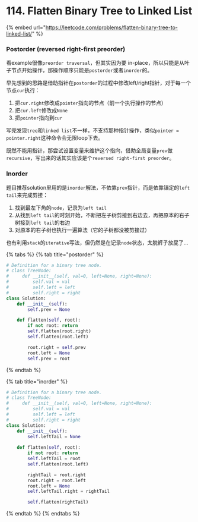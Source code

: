 # 114. Flatten Binary Tree to Linked List

{% embed url="https://leetcode.com/problems/flatten-binary-tree-to-linked-list/" %}

### Postorder \(reversed right-first preorder\)

看example很像`preorder traversal`，但其实因为要 in-place，所以只能是从叶子节点开始操作，那操作顺序只能是`postorder`或者`inorder`的。

早先想到的思路是借助指针在`postorder`的过程中修改left/right指针，对于每一个节点`cur`执行：

1. 把`cur.right`修改成`pointer`指向的节点（前一个执行操作的节点）
2. 把`cur.left`修改成`None`
3. 把`pointer`指向到`cur`

写完发现`tree`和`linked list`不一样，不支持那种指针操作，类似`pointer = pointer.right`这种命令会无限loop下去。

既然不能用指针，那尝试设置变量来维护这个指向，借助全局变量`prev`做`recursive`，写出来的话其实应该是个`reversed right-first preorder`。

### Inorder

题目推荐solution里用的是`inorder`解法，不依靠`prev`指针，而是依靠锚定的`left tail`来完成剪接：

1. 找到最左下角的`node`，记录为`left tail`
2. 从找到`left tail`的时刻开始，不断把左子树剪接到右边去，再把原本的右子树接到`left tail`的右边
3. 对原本的右子树也执行一遍算法（它的子树都没被剪接过）

也有利用`stack`的`iterative`写法，但仍然是在记录`node`状态，太脱裤子放屁了...

{% tabs %}
{% tab title="postorder" %}
```python
# Definition for a binary tree node.
# class TreeNode:
#     def __init__(self, val=0, left=None, right=None):
#         self.val = val
#         self.left = left
#         self.right = right
class Solution:
    def __init__(self):
        self.prev = None

    def flatten(self, root):
        if not root: return
        self.flatten(root.right)
        self.flatten(root.left)

        root.right = self.prev
        root.left = None
        self.prev = root
```
{% endtab %}

{% tab title="inorder" %}
```python
# Definition for a binary tree node.
# class TreeNode:
#     def __init__(self, val=0, left=None, right=None):
#         self.val = val
#         self.left = left
#         self.right = right
class Solution:
    def __init__(self):
        self.leftTail = None
        
    def flatten(self, root):
        if not root: return
        self.leftTail = root
        self.flatten(root.left)

        rightTail = root.right
        root.right = root.left
        root.left = None
        self.leftTail.right = rightTail

        self.flatten(rightTail)
```
{% endtab %}
{% endtabs %}

